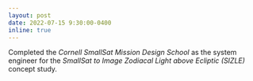 ```yaml
---
layout: post
date: 2022-07-15 9:30:00-0400
inline: true
---
```


Completed the <i>Cornell SmallSat Mission Design School</i> as the system engineer for the <i> SmallSat to Image Zodiacal Light above Ecliptic (SIZLE) </i> concept study.